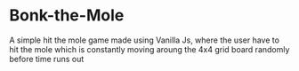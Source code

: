 # Bonk-the-Mole
A simple hit the mole game made using Vanilla Js, where the user have to hit the mole which is constantly moving aroung the 4x4 grid board randomly before time runs out 
